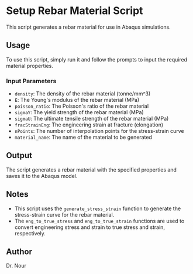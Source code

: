 # Setup Rebar Material Script

This script generates a rebar material for use in Abaqus simulations.

## Usage

To use this script, simply run it and follow the prompts to input the required material properties.

### Input Parameters

* `density`: The density of the rebar material (tonne/mm^3)
* `E`: The Young's modulus of the rebar material (MPa)
* `poisson_ratio`: The Poisson's ratio of the rebar material
* `sigmaY`: The yield strength of the rebar material (MPa)
* `sigmaU`: The ultimate tensile strength of the rebar material (MPa)
* `fracStrainEng`: The engineering strain at fracture (elongation)
* `nPoints`: The number of interpolation points for the stress-strain curve
* `material_name`: The name of the material to be generated

## Output

The script generates a rebar material with the specified properties and saves it to the Abaqus model.

## Notes

* This script uses the `generate_stress_strain` function to generate the stress-strain curve for the rebar material.
* The `eng_to_true_stress` and `eng_to_true_strain` functions are used to convert engineering stress and strain to true stress and strain, respectively.

## Author

Dr. Nour